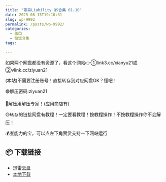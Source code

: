 ```yaml
---
title: "覃森Liability_QS合集 01-10"
date: 2025-08-15T19:10:31
slug: wp-9992
permalink: /posts/wp-9992/
categories:
  - 盖📺
  - 恰饭合集
tags:

---
```


如果两个网盘都没有资源了，看这个网站👉①link3.cc/xianyu21或②vlink.cc/ziyuan21

(本站)不需要注册账号！直接转存到对应网盘OK？懂吧！

🟢解压密码:ziyuan21

🔵解压用解压专家！(应用商店有)

🟡转存的链接网盘有教程！一定要看教程！按教程操作！不按教程操作你不会解压！

💰🈶能力的宝，可以点左下角赞赏支持一下网站运行

## 📦 下载链接
- [迅雷云盘](https://blziyuan21.com/pay-download/9992?key=e1aff72f2b&down_id=0)
- [本地下载](https://blziyuan21.com/pay-download/9992?key=e1aff72f2b&down_id=1)

